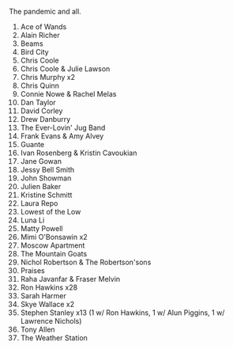 The pandemic and all.

1. Ace of Wands
1. Alain Richer
1. Beams
1. Bird City
1. Chris Coole
1. Chris Coole & Julie Lawson
1. Chris Murphy x2
1. Chris Quinn
1. Connie Nowe & Rachel Melas
1. Dan Taylor
1. David Corley
1. Drew Danburry
1. The Ever-Lovin' Jug Band
1. Frank Evans & Amy Alvey
1. Guante
1. Ivan Rosenberg & Kristin Cavoukian
1. Jane Gowan
1. Jessy Bell Smith
1. John Showman
1. Julien Baker
1. Kristine Schmitt
1. Laura Repo
1. Lowest of the Low
1. Luna Li
1. Matty Powell
1. Mimi O'Bonsawin x2
1. Moscow Apartment
1. The Mountain Goats
1. Nichol Robertson & The Robertson'sons
1. Praises
1. Raha Javanfar & Fraser Melvin
1. Ron Hawkins x28
1. Sarah Harmer
1. Skye Wallace x2
1. Stephen Stanley x13 (1 w/ Ron Hawkins, 1 w/ Alun Piggins, 1 w/ Lawrence Nichols)
1. Tony Allen
1. The Weather Station